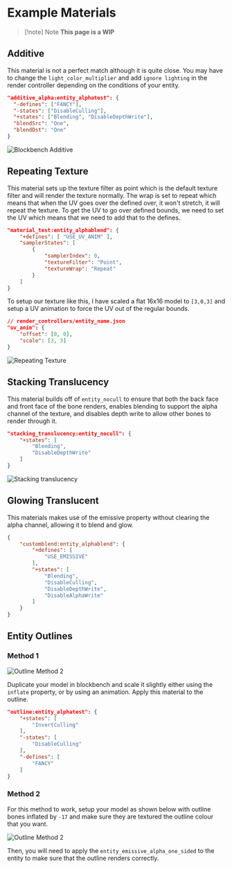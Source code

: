 ---
---

# Example Materials

> [!note] Note 
> **This page is a WIP**

## Additive
This material is not a perfect match although it is quite close. You may have to change the `light_color_multiplier` and add `ignore lighting` in the render controller depending on the conditions of your entity.

```json
"additive_alpha:entity_alphatest": {
  "-defines": ["FANCY"],
  "-states": ["DisableCulling"],
  "+states": ["Blending", "DisableDepthWrite"],
  "blendSrc": "One",
  "blendDst": "One"
}
```

![Blockbench Additive](/images/materials/additive.png)


## Repeating Texture
This material sets up the texture filter as point which is the default texture filter and will render the texture normally. The wrap is set to repeat which means that when the UV goes over the defined over, it won't stretch, it will repeat the texture. To get the UV to go over defined bounds, we need to set the UV which means that we need to add that to the defines.

```json
"material_test:entity_alphablend": {
    "+defines": [ "USE_UV_ANIM" ],
    "samplerStates": [
        {
            "samplerIndex": 0,
            "textureFilter": "Point",
            "textureWrap": "Repeat"
        }
    ]
}
```

To setup our texture like this, I have scaled a flat 16x16 model to `[3,0,3]` and setup a UV animation to force the UV out of the regular bounds.

```json
// render_controllers/entity_name.json
"uv_anim": {
    "offset": [0, 0],
    "scale": [3, 3]
}
```

![Repeating Texture](/images/materials/repeating_texture.png)


## Stacking Translucency

This material builds off of ``entity_nocull`` to ensure that both the back face and front face of the bone renders, enables blending to support the alpha channel of the texture, and disables depth write to allow other bones to render through it.

```json
"stacking_translucency:entity_nocull": { 
	"+states": [
		"Blending", 
		"DisableDepthWrite"
	] 
}
```

![Stacking translucency](/images/materials/blending_example.png)


## Glowing Translucent

This materials makes use of the emissive property without clearing the alpha channel, allowing it to blend and glow.
```json
{
    "customblend:entity_alphablend": {
        "+defines": [
            "USE_EMISSIVE"
        ],
        "+states": [
            "Blending",
            "DisableCulling",
            "DisableDepthWrite",
            "DisableAlphaWrite"
        ]
    }
}
```


## Entity Outlines
### Method 1
![Outline Method 2](/images/materials/outline_1.png)

Duplicate your model in blockbench and scale it slightly either using the `inflate` property, or by using an animation. Apply this material to the outline.

```json
"outline:entity_alphatest": {
	"+states": [
		"InvertCulling"
	],
	"-states": [
		"DisableCulling"
	],
	"-defines": [
		"FANCY"
	]
}
```


### Method 2
For this method to work, setup your model as shown below with outline bones inflated by ``-17`` and make sure they are textured the outline colour that you want.

![Outline Method 2](/images/materials/outline_2.png)

Then, you will need to apply the ``entity_emissive_alpha_one_sided`` to the entity to make sure that the outline renders correctly. 